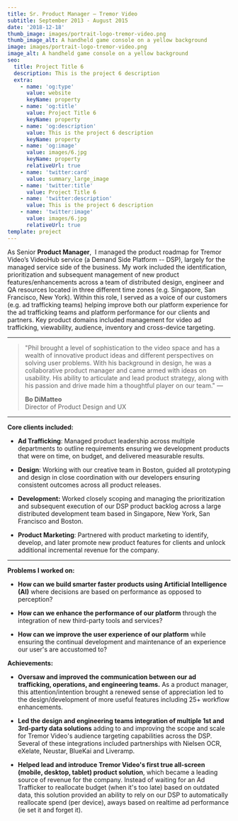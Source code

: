 ```yaml
---
title: Sr. Product Manager — Tremor Video
subtitle: September 2013 - August 2015
date: '2018-12-18'
thumb_image: images/portrait-logo-tremor-video.png
thumb_image_alt: A handheld game console on a yellow background
image: images/portrait-logo-tremor-video.png
image_alt: A handheld game console on a yellow background
seo:
  title: Project Title 6
  description: This is the project 6 description
  extra:
    - name: 'og:type'
      value: website
      keyName: property
    - name: 'og:title'
      value: Project Title 6
      keyName: property
    - name: 'og:description'
      value: This is the project 6 description
      keyName: property
    - name: 'og:image'
      value: images/6.jpg
      keyName: property
      relativeUrl: true
    - name: 'twitter:card'
      value: summary_large_image
    - name: 'twitter:title'
      value: Project Title 6
    - name: 'twitter:description'
      value: This is the project 6 description
    - name: 'twitter:image'
      value: images/6.jpg
      relativeUrl: true
template: project
---
```

As Senior **Product Manager**,  I managed the product roadmap for Tremor Video’s VideoHub service (a Demand Side Platform -- DSP), largely for the managed service side of the business. My work included the identification, prioritization and subsequent management of new product features/enhancements across a team of distributed design, engineer and QA resources located in three different time zones (e.g. Singapore, San Francisco, New York). Within this role, I served as a voice of our customers (e.g. ad trafficking teams) helping improve both our platform experience for the ad trafficking teams and platform performance for our clients and partners. Key product domains included management for video ad trafficking, viewability, audience, inventory and cross-device targeting.

<HR>

> "Phil brought a level of sophistication to the video space and has a wealth of innovative product ideas and different perspectives on solving user problems. With his background in design, he was a collaborative product manager and came armed with ideas on usability. His ability to articulate and lead product strategy, along with his passion and drive made him a thoughtful player on our team." —
>
> **Bo DiMatteo**<BR>
Director of Product Design and UX

<HR>

**Core clients included:**

*   **Ad Trafficking**: Managed product leadership across multiple departments to outline requirements ensuring we development products that were on time, on budget, and delivered measurable results.

<!---->

*   **Design**: Working with our creative team in Boston, guided all prototyping and design in close coordination with our developers ensuring consistent outcomes across all product releases.

<!---->

*   **Development:** Worked closely scoping and managing the prioritization and subsequent execution of our DSP product backlog across a large distributed development team based in Singapore, New York, San Francisco and Boston.

<!---->

*   **Product Marketing**:  Partnered with product marketing to identify, develop, and later promote new product features for clients and unlock additional incremental revenue for the company.

<HR>

**Problems I worked on:**

*   **How can we build smarter faster products using Artificial Intelligence (AI)** where decisions are based on performance as opposed to perception?

*   **How can we enhance the performance of our platform** through the integration of new third-party tools and services?

*   **How can we improve the user experience of our platform** while ensuring the continual development and maintenance of an experience our user's are accustomed to?

**Achievements:**

*   **Oversaw and improved the communication between our ad trafficking, operations, and engineering teams.** As a product manager, this attention/intention brought a renewed sense of appreciation led to the design/development of more useful features including 25+ workflow enhancements.

<!---->

*   **Led the design and engineering teams integration of multiple 1st and 3rd-party data solutions** adding to and improving the scope and scale for Tremor Video's audience targeting capabilities across the DSP. Several of these integrations included partnerships with Nielsen OCR, eXelate, Neustar, BlueKai and Liveramp.

<!---->

*   **Helped lead and introduce Tremor Video's first true all-screen (mobile, desktop, tablet) product solution**, which became a leading source of revenue for the company. Instead of waiting for an Ad Trafficker to reallocate budget (when it's too late) based on outdated data, this solution provided an ability to rely on our DSP to automatically reallocate spend (per device), aways based on realtime ad performance (ie set it and forget it).
